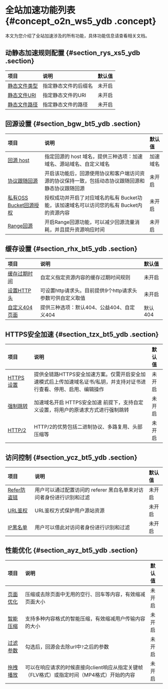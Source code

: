 # 全站加速功能列表 {#concept_o2n_ws5_ydb .concept}

本文为您介绍了全站加速涉及的所有功能，具体功能信息请查看相关文档。

## 动静态加速规则配置 {#section_rys_xs5_ydb .section}

|项目|说明|默认值|
|:-|:-|:--|
|[静态文件类型](cn.zh-CN/用户指南/动静态加速规则/设置静态文件类型.md#)|指定静态文件的后缀名|未开启|
|[静态文件URI](cn.zh-CN/用户指南/动静态加速规则/设置静态文件URI.md#)|指定静态文件的URI|未开启|
|[静态文件路径](cn.zh-CN/用户指南/动静态加速规则/设置静态文件路径.md#)|指定静态文件的路径|未开启|

## 回源设置 {#section_bgw_bt5_ydb .section}

|项目|说明|默认值|
|:-|:-|:--|
|[回源 host](cn.zh-CN/用户指南/回源设置/回源Host.md#)|指定回源的 host 域名，提供三种选项：加速域名、源站域名、自定义域名|加速域名|
|[协议跟随回源](cn.zh-CN/用户指南/回源设置/协议跟随回源.md#)|开启该功能后，回源使用协议和客户端访问资源的协议保持一致，包括动态协议跟随回源和静态协议跟随回源|未开启|
|[私有OSS Bucket回源授权](cn.zh-CN/用户指南/回源设置/私有Bucket回源授权.md#)|授权成功并开启了对应域名的私有 Bucket功能，该加速域名可以访问您的私有 Bucket内的资源内容|未开启|
|[Range回源](cn.zh-CN/用户指南/回源设置/Range回源.md#)|开启Range回源功能，可以减少回源流量消耗，并且提升资源响应时间|未开启|

## 缓存设置 {#section_rhx_bt5_ydb .section}

|项目|说明|默认值|
|:-|:-|:--|
|[缓存过期时间](cn.zh-CN/用户指南/节点缓存设置/缓存过期时间设置.md#)|自定义指定资源内容的缓存过期时间规则|未开启|
|[设置HTTP头](cn.zh-CN/用户指南/节点缓存设置/自定义回源HTTP头.md#)|可设置http请求头。目前提供9个http请求头参数可供自定义取值|未开启|
|[自定义404页面](cn.zh-CN/用户指南/节点缓存设置/自定义404页面.md#)|提供三种选项：默认404、公益404、自定义404|默认404|

## HTTPS安全加速 {#section_tzx_bt5_ydb .section}

|项目|说明|默认值|
|:-|:-|:--|
|[HTTPS设置](cn.zh-CN/用户指南/HTTPS设置/HTTPS设置.md#)|提供全链路HTTPS安全加速方案。仅需开启安全加速模式后上传加速域名证书/私钥，并支持对证书进行查看、停用、启用、编辑操作|未开启|
|[强制跳转](cn.zh-CN/用户指南/HTTPS设置/强制跳转.md#)|加速域名开启 HTTPS安全加速 前提下，支持自定义设置，将用户的原请求方式进行强制跳转|未开启|
|[HTTP/2](cn.zh-CN/用户指南/HTTPS设置/HTTP__2设置.md#)|HTTP/2的优势包括二进制协议、多路复用、头部压缩等|未开启|

## 访问控制 {#section_ycz_bt5_ydb .section}

|项目|说明|默认值|
|:-|:-|:--|
|[Refer防盗链](cn.zh-CN/用户指南/访问控制/Referer防盗链.md#)|用户可以通过配置访问的 referer 黑白名单来对访问者身份进行识别和过滤|未开启|
|[URL鉴权](cn.zh-CN/用户指南/访问控制/URL鉴权.md#)|URL鉴权方式保护用户源站资源|未开启|
|[IP黑名单](cn.zh-CN/用户指南/访问控制/IP黑白名单.md#)|用户可以借此对访问者身份进行识别和过滤|未开启|

## 性能优化 {#section_ayz_bt5_ydb .section}

|项目|说明|默认值|
|:-|:-|:--|
|[页面优化](cn.zh-CN/用户指南/性能优化/页面优化.md#)|压缩或去除页面中无用的空行、回车等内容，有效缩减页面大小|未开启|
|[智能压缩](cn.zh-CN/用户指南/性能优化/智能压缩.md#)|支持多种内容格式的智能压缩，有效缩减用户传输内容的大小|未开启|
|[过滤参数](cn.zh-CN/用户指南/性能优化/过滤参数.md#)|勾选后，回源会去除url中`?`之后的参数|未开启|
|[拖拽播放](cn.zh-CN/用户指南/性能优化/拖拽播放.md#)|可以在响应请求的时候直接向client响应从指定关键帧（FLV格式）或指定时间（MP4格式）开始的内容|未开启|

